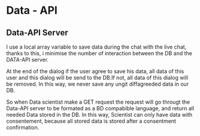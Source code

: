 # Data - API

## Data-API Server
I use a local array variable to save data during the chat with the live chat, thanks to this, i minimise the number of interaction between the DB and the DATA-API server.

At the end of the dialog if the user agree to save his data, all data of this user and this dialog will be send to the DB.If not, all data of this dialog will be removed. In this way, we never save any ungit diffagreeded data in our DB. 

So when Data scientist make a GET request the request will go througt the Data-API server to be formated as a BD compabible language, and return all needed Data stored in the DB. In this way, Scientist can only have data with consentement, because all stored data is stored after a consentment confirmation.
 
